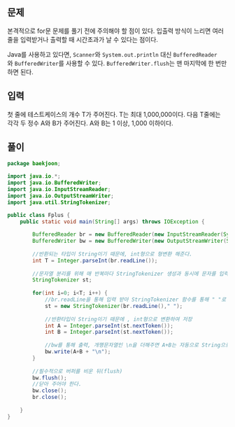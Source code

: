 ## 문제

본격적으로 for문 문제를 풀기 전에 주의해야 할 점이 있다. 입출력 방식이 느리면 여러 줄을 입력받거나 출력할 때 시간초과가 날 수 있다는 점이다.

Java를 사용하고 있다면, `Scanner`와 `System.out.println` 대신 `BufferedReader`와 `BufferedWriter`를 사용할 수 있다. `BufferedWriter.flush`는 맨 마지막에 한 번만 하면 된다.

## 입력

첫 줄에 테스트케이스의 개수 T가 주어진다. T는 최대 1,000,000이다. 다음 T줄에는 각각 두 정수 A와 B가 주어진다. A와 B는 1 이상, 1,000 이하이다.

## 풀이

```java
package baekjoon;

import java.io.*;
import java.io.BufferedWriter;
import java.io.InputStreamReader;
import java.io.OutputStreamWriter;
import java.util.StringTokenizer;

public class Fplus {
	public static void main(String[] args) throws IOException {
		
		BufferedReader br = new BufferedReader(new InputStreamReader(System.in));
		BufferedWriter bw = new BufferedWriter(new OutputStreamWriter(System.out));
		
		//반환되는 타입이 String이기 때문에, int형으로 형변환 해준다.
		int T = Integer.parseInt(br.readLine());
		
		//문자열 분리를 위해 매 반복마다 StringTokenizer 생성과 동시에 문자를 입력 받는다.
		StringTokenizer st;
		
		for(int i=0; i<T; i++) {
			//br.readLine을 통해 입력 받아 StringTokenizer 함수를 통해 " "로 나누어 준것을 st에 저장 
			st = new StringTokenizer(br.readLine()," ");
			
			//반환타입이 String이기 때문에 , int형으로 변환하여 저장
			int A = Integer.parseInt(st.nextToken());
			int B = Integer.parseInt(st.nextToken());
			
			//bw를 통해 출력, 개행문자열인 \n을 더해주면 A+B는 자동으로 String으로 바뀐다.
			bw.write(A+B + "\n");
		}
		
		//필수적으로 버퍼를 비운 뒤(flush)
		bw.flush();
		//닫아 주어야 한다.
		bw.close();
		br.close();
		
	}
}
```
